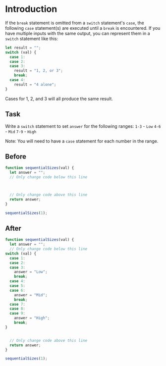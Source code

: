 # Introduction

If the `break` statement is omitted from a `switch` statement's `case`, the following `case` statement(s) are executed until a `break` is encountered. If you have multiple inputs with the same output, you can represent them in a `switch` statement like this:

```javascript
let result = "";
switch (val) {
  case 1:
  case 2:
  case 3:
    result = "1, 2, or 3";
    break;
  case 4:
    result = "4 alone";
}
```

Cases for 1, 2, and 3 will all produce the same result.

## Task 
Write a `switch` statement to set `answer` for the following ranges:
`1-3` - `Low`
`4-6` - `Mid`
`7-9` - `High`

Note: You will need to have a `case` statement for each number in the range.

## Before

```javascript
function sequentialSizes(val) {
  let answer = "";
  // Only change code below this line



  // Only change code above this line
  return answer;
}

sequentialSizes(1);
```

## After

```javascript
function sequentialSizes(val) {
  let answer = "";
  // Only change code below this line
switch (val) {
  case 1: 
  case 2:
  case 3: 
    answer = "Low";
    break;
  case 4: 
  case 5: 
  case 6: 
    answer = "Mid";
    break;
  case 7: 
  case 8: 
  case 9: 
    answer = "High";
    break;
}


  // Only change code above this line
  return answer;
}

sequentialSizes(1);
```
